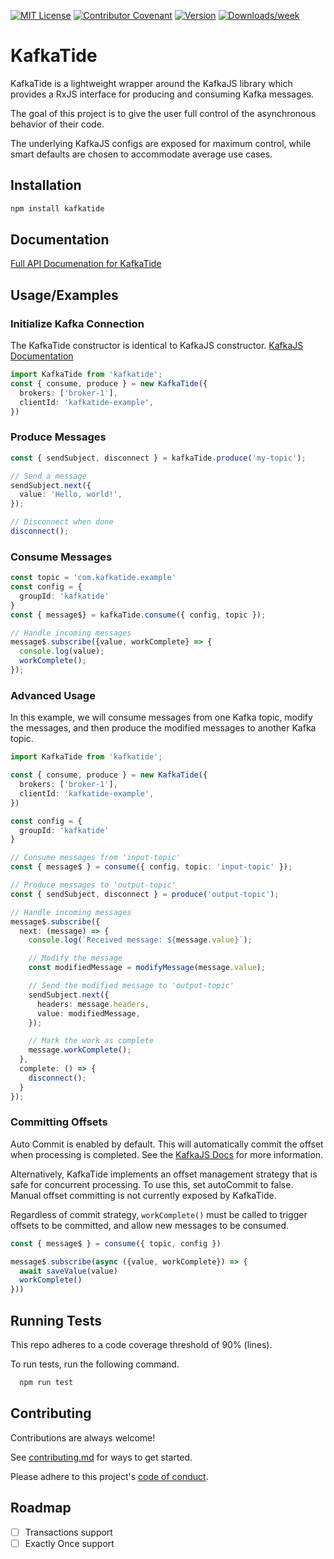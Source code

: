 [![MIT License](https://img.shields.io/badge/License-MIT-green.svg)](LICENSE)
[![Contributor Covenant](https://img.shields.io/badge/Contributor%20Covenant-2.1-4baaaa.svg)](code_of_conduct.md)
[![Version](https://img.shields.io/npm/v/kafkatide.svg)](https://npmjs.org/package/kafkatide)
[![Downloads/week](https://img.shields.io/npm/dw/kafkatide.svg)](https://npmjs.org/package/kafkatide)

# KafkaTide

KafkaTide is a lightweight wrapper around the KafkaJS library which provides a RxJS interface for producing and consuming Kafka messages.

The goal of this project is to give the user full control of the asynchronous behavior of their code.

The underlying KafkaJS configs are exposed for maximum control, while smart defaults are chosen to accommodate average use cases.

## Installation

```bash
npm install kafkatide
```
    
## Documentation
[Full API Documenation for KafkaTide](documentation.md)


## Usage/Examples

### Initialize Kafka Connection
The KafkaTide constructor is identical to KafkaJS constructor. [KafkaJS Documentation](https://kafka.js.org/docs/configuration)
```typescript
import KafkaTide from 'kafkatide';
const { consume, produce } = new KafkaTide({
  brokers: ['broker-1'],
  clientId: 'kafkatide-example',
})
```

### Produce Messages

```typescript
const { sendSubject, disconnect } = kafkaTide.produce('my-topic');

// Send a message
sendSubject.next({
  value: 'Hello, world!',
});

// Disconnect when done
disconnect();
```

### Consume Messages

```typescript
const topic = 'com.kafkatide.example'
const config = {
  groupId: 'kafkatide'
}
const { message$} = kafkaTide.consume({ config, topic });

// Handle incoming messages
message$.subscribe({value, workComplete} => {
  console.log(value);
  workComplete();
});
```

### Advanced Usage

In this example, we will consume messages from one Kafka topic, modify the messages, and then produce the modified messages to another Kafka topic.

```typescript
import KafkaTide from 'kafkatide';

const { consume, produce } = new KafkaTide({
  brokers: ['broker-1'],
  clientId: 'kafkatide-example',
})

const config = {
  groupId: 'kafkatide'
}

// Consume messages from 'input-topic'
const { message$ } = consume({ config, topic: 'input-topic' });

// Produce messages to 'output-topic'
const { sendSubject, disconnect } = produce('output-topic');

// Handle incoming messages
message$.subscribe({
  next: (message) => {
    console.log(`Received message: ${message.value}`);

    // Modify the message
    const modifiedMessage = modifyMessage(message.value);

    // Send the modified message to 'output-topic'
    sendSubject.next({
      headers: message.headers,
      value: modifiedMessage,
    });

    // Mark the work as complete
    message.workComplete();
  },
  complete: () => {
    disconnect();
  }
});
```

### Committing Offsets
Auto Commit is enabled by default. This will automatically commit the offset when processing is completed. See the [KafkaJS Docs](https://kafka.js.org/docs/consuming#a-name-auto-commit-a-autocommit) for more information.

Alternatively, KafkaTide implements an offset management strategy that is safe for concurrent processing. To use this, set autoCommit to false. Manual offset committing is not currently exposed by KafkaTide.

Regardless of commit strategy, `workComplete()` must be called to trigger offsets to be committed, and allow new messages to be consumed.

```typescript
const { message$ } = consume({ topic, config })

message$.subscribe(async ({value, workComplete}) => {
  await saveValue(value)
  workComplete()
}))
```

## Running Tests
This repo adheres to a code coverage threshold of 90% (lines).

To run tests, run the following command.

```bash
  npm run test
```

## Contributing

Contributions are always welcome!

See [contributing.md](contributing.md) for ways to get started.

Please adhere to this project's [code of conduct](code_of_conduct.md).

## Roadmap

* [ ] Transactions support
* [ ] Exactly Once support